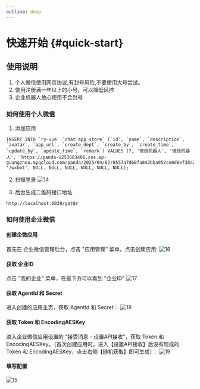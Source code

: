 ```yaml
---
outline: deep
---
```


# 快速开始 {#quick-start}

## 使用说明

1. 个人微信使用网页协议,有封号风险,不要使用大号尝试。
2. 使用注册满一年以上的小号，可以降低风控
3. 企业机器人放心使用不会封号

### 如何使用个人微信

1. 添加应用

```
INSERT INTO `ry-vue`.`chat_app_store` (`id`, `name`, `description`, `avatar`, `app_url`, `create_dept`, `create_by`, `create_time`, `update_by`, `update_time`, `remark`) VALUES (7, '微信机器人', '微信机器人', 'https://panda-1253683406.cos.ap-guangzhou.myqcloud.com/panda/2025/04/02/0557a7d68fa842bba952ce0d6ef38a2e.png', '/wxbot', NULL, NULL, NULL, NULL, NULL, NULL);

```

2. 扫描登录
![14](/guide/image/14.png)

3. 后台生成二维码接口地址

```
http://localhost:6039/getQr

```


### 如何使用企业微信

#### 创建企微应用
首先在 企业微信管理后台，点击 "应用管理" 菜单，点击创建应用:
![16](/guide/image/16.png)
#### 获取 企业ID
点击 "我的企业" 菜单，在最下方可以看到 "企业ID"
![17](/guide/image/17.png)
#### 获取 AgentId 和 Secret
进入创建的应用主页，获取 AgentId 和 Secret：
![18](/guide/image/18.png)
#### 获取 Token 和 EncodingAESKey
进入企业微信应用设置的 "接受消息 - 设置API接收"，获取 Token 和 EncodingAESKey。（首次创建应用时，进入【设置API接收】后没有现成的Token 和 EncodingAESKey，点击右侧【随机获取】即可生成）：
![19](/guide/image/19.png)

#### 填写配置
![15](/guide/image/15.png)